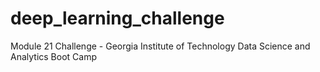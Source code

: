 # deep_learning_challenge
Module 21 Challenge - Georgia Institute of Technology Data Science and Analytics Boot Camp
